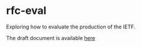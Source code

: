 # rfc-eval
Exploring how to evaluate the production of the IETF.

The draft document is available [here](https://github.com/huitema/rfc-eval/blob/master/rfc-eval.latest)